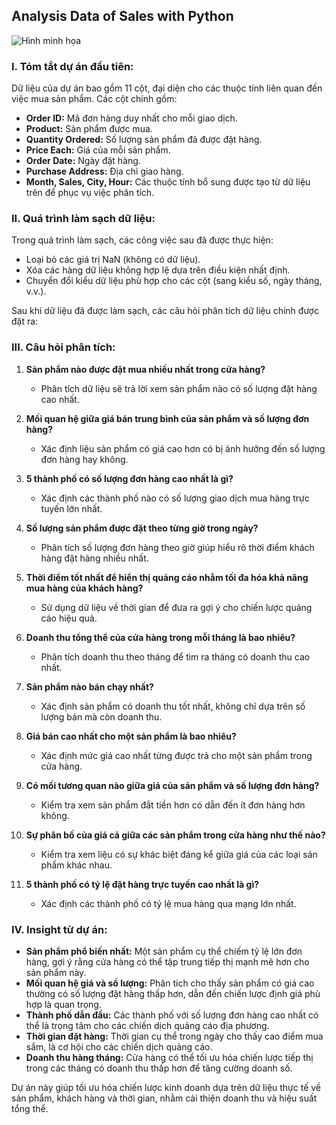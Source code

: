 ## Analysis Data of Sales with Python
![Hình minh họa](https://github.com/Bang1710/Analysis_Data_of_Sales_with_Python/blob/main/ImageCover.jpg)
### I. Tóm tắt dự án đầu tiên:
Dữ liệu của dự án bao gồm 11 cột, đại diện cho các thuộc tính liên quan đến việc mua sản phẩm. Các cột chính gồm:

- **Order ID:** Mã đơn hàng duy nhất cho mỗi giao dịch.
- **Product:** Sản phẩm được mua.
- **Quantity Ordered:** Số lượng sản phẩm đã được đặt hàng.
- **Price Each:** Giá của mỗi sản phẩm.
- **Order Date:** Ngày đặt hàng.
- **Purchase Address:** Địa chỉ giao hàng.
- **Month, Sales, City, Hour:** Các thuộc tính bổ sung được tạo từ dữ liệu trên để phục vụ việc phân tích.

### II. Quá trình làm sạch dữ liệu:
Trong quá trình làm sạch, các công việc sau đã được thực hiện:

- Loại bỏ các giá trị NaN (không có dữ liệu).
- Xóa các hàng dữ liệu không hợp lệ dựa trên điều kiện nhất định.
- Chuyển đổi kiểu dữ liệu phù hợp cho các cột (sang kiểu số, ngày tháng, v.v.).

Sau khi dữ liệu đã được làm sạch, các câu hỏi phân tích dữ liệu chính được đặt ra:

### III. Câu hỏi phân tích:

1. **Sản phẩm nào được đặt mua nhiều nhất trong cửa hàng?**
   - Phân tích dữ liệu sẽ trả lời xem sản phẩm nào có số lượng đặt hàng cao nhất.

2. **Mối quan hệ giữa giá bán trung bình của sản phẩm và số lượng đơn hàng?**
   - Xác định liệu sản phẩm có giá cao hơn có bị ảnh hưởng đến số lượng đơn hàng hay không.

3. **5 thành phố có số lượng đơn hàng cao nhất là gì?**
   - Xác định các thành phố nào có số lượng giao dịch mua hàng trực tuyến lớn nhất.

4. **Số lượng sản phẩm được đặt theo từng giờ trong ngày?**
   - Phân tích số lượng đơn hàng theo giờ giúp hiểu rõ thời điểm khách hàng đặt hàng nhiều nhất.

5. **Thời điểm tốt nhất để hiển thị quảng cáo nhằm tối đa hóa khả năng mua hàng của khách hàng?**
   - Sử dụng dữ liệu về thời gian để đưa ra gợi ý cho chiến lược quảng cáo hiệu quả.

6. **Doanh thu tổng thể của cửa hàng trong mỗi tháng là bao nhiêu?**
   - Phân tích doanh thu theo tháng để tìm ra tháng có doanh thu cao nhất.

7. **Sản phẩm nào bán chạy nhất?**
   - Xác định sản phẩm có doanh thu tốt nhất, không chỉ dựa trên số lượng bán mà còn doanh thu.

8. **Giá bán cao nhất cho một sản phẩm là bao nhiêu?**
   - Xác định mức giá cao nhất từng được trả cho một sản phẩm trong cửa hàng.

9. **Có mối tương quan nào giữa giá của sản phẩm và số lượng đơn hàng?**
   - Kiểm tra xem sản phẩm đắt tiền hơn có dẫn đến ít đơn hàng hơn không.

10. **Sự phân bố của giá cả giữa các sản phẩm trong cửa hàng như thế nào?**
    - Kiểm tra xem liệu có sự khác biệt đáng kể giữa giá của các loại sản phẩm khác nhau.

11. **5 thành phố có tỷ lệ đặt hàng trực tuyến cao nhất là gì?**
    - Xác định các thành phố có tỷ lệ mua hàng qua mạng lớn nhất.

### IV. Insight từ dự án:
- **Sản phẩm phổ biến nhất:** Một sản phẩm cụ thể chiếm tỷ lệ lớn đơn hàng, gợi ý rằng cửa hàng có thể tập trung tiếp thị mạnh mẽ hơn cho sản phẩm này.
- **Mối quan hệ giá và số lượng:** Phân tích cho thấy sản phẩm có giá cao thường có số lượng đặt hàng thấp hơn, dẫn đến chiến lược định giá phù hợp là quan trọng.
- **Thành phố dẫn đầu:** Các thành phố với số lượng đơn hàng cao nhất có thể là trọng tâm cho các chiến dịch quảng cáo địa phương.
- **Thời gian đặt hàng:** Thời gian cụ thể trong ngày cho thấy cao điểm mua sắm, là cơ hội cho các chiến dịch quảng cáo.
- **Doanh thu hàng tháng:** Cửa hàng có thể tối ưu hóa chiến lược tiếp thị trong các tháng có doanh thu thấp hơn để tăng cường doanh số.

Dự án này giúp tối ưu hóa chiến lược kinh doanh dựa trên dữ liệu thực tế về sản phẩm, khách hàng và thời gian, nhằm cải thiện doanh thu và hiệu suất tổng thể.
